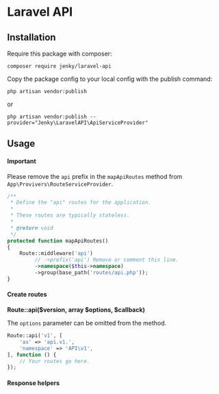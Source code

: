 # Laravel API

## Installation
Require this package with composer:

```
composer require jenky/laravel-api
```

Copy the package config to your local config with the publish command:

```
php artisan vendor:publish
```
or
```
php artisan vendor:publish --provider="Jenky\LaravelAPI\ApiServiceProvider"
```

## Usage
#### Important
Please remove the `api` prefix in the `mapApiRoutes` method from `App\Provivers\RouteServiceProvider`.
```php
/**
 * Define the "api" routes for the application.
 *
 * These routes are typically stateless.
 *
 * @return void
 */
protected function mapApiRoutes()
{
    Route::middleware('api')
         // ->prefix('api') Remove or comment this line.
         ->namespace($this->namespace)
         ->group(base_path('routes/api.php'));
}
```

#### Create routes

**Route::api($version, array $options, $callback)**

The `options` parameter can be omitted from the method.

```php
Route::api('v1', [
    'as' => 'api.v1.',
    'namespace' => 'API\v1',
], function () {
    // Your routes go here.
});
```

#### Response helpers
